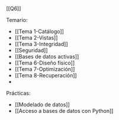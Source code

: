 [[Q6]]

Temario:
+ [[Tema 1-Catálogo]]
+ [[Tema 2-Vistas]]
+ [[Tema 3-Integridad]]
+ [[Seguridad]]
+ [[Bases de datos activas]]
+ [[Tema 6-Diseño físico]]
+ [[Tema 7-Optimización]]
+ [[Tema 8-Recuperación]]
+ 

Prácticas:
+ [[Modelado de datos]]
+ [[Acceso a bases de datos con Python]]

